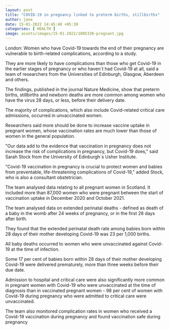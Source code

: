 ```yaml
---
layout: post
title: "COVID-19 in pregnancy linked to preterm births, stillbirths"
author: jane 
date: 15-01-2022 14:45:48 +05:30 
categories: [ HEALTH ] 
image: assets/images/15-01-2022/1005338-pregnant.jpg
---
```

London: Women who have Covid-19 towards the end of their pregnancy are vulnerable to birth-related complications, according to a study.

They are more likely to have complications than those who get Covid-19 in the earlier stages of pregnancy or who haven`t had Covid-19 at all, said a team of researchers from the Universities of Edinburgh, Glasgow, Aberdeen and others.

The findings, published in the journal Nature Medicine, show that preterm births, stillbirths and newborn deaths are more common among women who have the virus 28 days, or less, before their delivery date.

The majority of complications, which also include Covid-related critical care admissions, occurred in unvaccinated women.

Researchers said more should be done to increase vaccine uptake in pregnant women, whose vaccination rates are much lower than those of women in the general population.

"Our data add to the evidence that vaccination in pregnancy does not increase the risk of complications in pregnancy, but Covid-19 does," said Sarah Stock from the University of Edinburgh`s Usher Institute.

"Covid-19 vaccination in pregnancy is crucial to protect women and babies from preventable, life-threatening complications of Covid-19," added Stock, who is also a consultant obstetrician.

The team analysed data relating to all pregnant women in Scotland. It included more than 87,000 women who were pregnant between the start of vaccination uptake in December 2020 and October 2021.

The team analysed data on extended perinatal deaths - defined as death of a baby in the womb after 24 weeks of pregnancy, or in the first 28 days after birth.

They found that the extended perinatal death rate among babies born within 28 days of their mother developing Covid-19 was 23 per 1,000 births.

All baby deaths occurred to women who were unvaccinated against Covid-19 at the time of infection.

Some 17 per cent of babies born within 28 days of their mother developing Covid-19 were delivered prematurely, more than three weeks before their due date.

Admission to hospital and critical care were also significantly more common in pregnant women with Covid-19 who were unvaccinated at the time of diagnosis than in vaccinated pregnant women - 98 per cent of women with Covid-19 during pregnancy who were admitted to critical care were unvaccinated.

The team also monitored complication rates in women who received a Covid-19 vaccination during pregnancy and found vaccination safe during pregnancy